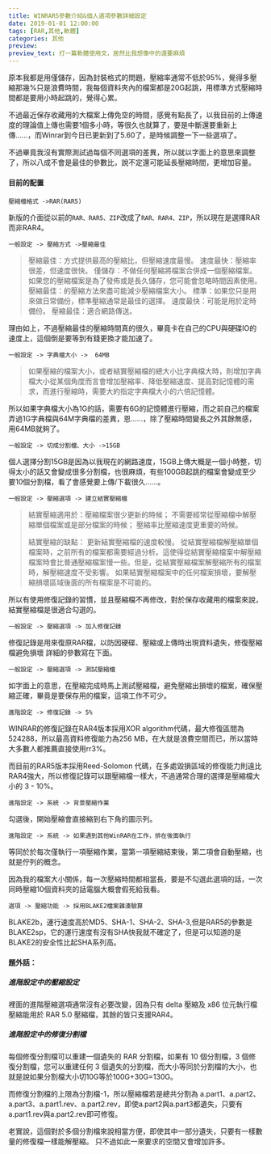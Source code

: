 ```yaml
---
title: WINRAR5參數介紹&個人選項參數詳細設定
date: 2019-01-01 12:00:00
tags: [RAR,其他,軟體]
categories: 其他
preview: 
preview_text: 打一篇軟體使用文，居然比我想像中的還要麻煩
---
```


原本我都是用僅儲存，因為封裝格式的問題，壓縮率通常不低於95%，覺得多壓縮那幾%只是浪費時間，我每個資料夾內的檔案都是20G起跳，用標準方式壓縮時間都是要用小時起跳的，覺得心累。

不過最近保存收藏用的大檔案上傳免空的時間，感覺有點長了，以我目前的上傳速度的理論值上傳也需要1個多小時，等很久也就算了，要是中斷還要重新上傳......，而Winrar到今日已更新到了5.60了，是時候調整一下一些選項了。

不過畢竟我沒有實際測試過每個不同選項的差異，所以就以字面上的意思來調整了，所以八成不會是最佳的參數比，說不定還可能延長壓縮時間，更增加容量。

#### 目前的配置

`壓縮檔格式 ->RAR(RAR5)`

新版的介面從以前的`RAR、RAR5、ZIP`改成了`RAR、RAR4、ZIP`，所以現在是選擇RAR而非RAR4。

`一般設定 -> 壓縮方式 ->壓縮最佳`

> 壓縮最佳：方式提供最高的壓縮比，但壓縮速度最慢。
> 速度最快：壓縮率很差，但速度很快。
> 僅儲存：不做任何壓縮將檔案合併成一個壓縮檔案。如果您的壓縮檔案是為了發佈或是長久儲存，您可能會忽略時間因素使用。
> 壓縮最佳：的壓縮方法來盡可能減少壓縮檔案大小。
> 標準：如果您只是用來做日常備份，標準壓縮通常是最佳的選擇。
> 速度最快：可能是用於定時備份。
> 壓縮最佳：適合網路傳送。

理由如上，不過壓縮最佳的壓縮時間真的很久，畢竟卡在自己的CPU與硬碟IO的速度上，這個倒是要等到有錢更換才能加速了。

`一般設定 -> 字典檔大小 ->  64MB`

> 如果壓縮的檔案大小，或者結實壓縮檔的總大小比字典檔大時，則增加字典檔大小從某個角度而言會增加壓縮率、降低壓縮速度、提高對記憶體的需求，而進行壓縮時，需要大約指定字典檔大小的六倍記憶體。

所以如果字典檔大小為1G的話，需要有6G的記憶體進行壓縮，而之前自己的檔案弄過1G字典檔與64M字典檔的差異，恩......，除了壓縮時間變長之外其餘無感，用64MB就夠了。

`一般設定 -> 切成分割檔、大小 ->15GB`

個人選擇分割15GB是因為以我現在的網路速度，15GB上傳大概是一個小時整，切得太小的話又會變成很多分割檔，也很麻煩，有些100GB起跳的檔案會變成至少要10個分割檔，看了會感覺要上傳/下載很久......。

`一般設定 -> 壓縮選項 -> 建立結實壓縮檔`

> 結實壓縮適用於：壓縮檔案很少更新的時候；
> 不需要經常從壓縮檔中解壓縮單個檔案或是部分檔案的時候；
> 壓縮率比壓縮速度更重要的時候。 
>
> 結實壓縮的缺點：
> 更新結實壓縮檔的速度較慢。
> 從結實壓縮檔解壓縮單個檔案時，之前所有的檔案都需要經過分析。這使得從結實壓縮檔案中解壓縮檔案時會比普通壓縮檔案慢一些。但是，從結實壓縮檔案解壓縮所有的檔案時，解壓縮速度不受影響。 
> 如果結實壓縮檔案中的任何檔案損壞，要解壓縮損壞區域後面的所有檔案是不可能的。

所以有使用修復記錄的習慣，並且壓縮檔不再修改，對於保存收藏用的檔案來說，結實壓縮檔是很適合勾選的。

`一般設定 -> 壓縮選項 -> 加入修復記錄`

修復記錄是用來復原RAR檔，以防因硬碟、壓縮或上傳時出現資料遺失，修復壓縮檔避免損壞
詳細的參數寫在下面。

`一般設定 -> 壓縮選項 -> 測試壓縮檔`

如字面上的意思，在壓縮完成時馬上測試壓縮檔，避免壓縮出損壞的檔案，確保壓縮正確，畢竟是要保存用的檔案，這項工作不可少。

`進階設定 -> 修復記錄 -> 5%`

WINRAR的修復記錄在RAR4版本採用XOR algorithm代碼，最大修復區間為 524288，所以最高資料修復能力為256 MB，在大就是浪費空間而已，所以當時大多數人都推薦直接使用rr3%。

而目前的RAR5版本採用Reed-Solomon 代碼，在多處毀損區域的修復能力則遠比 RAR4強大，所以修復記錄可以跟壓縮檔一樣大，不過通常合理的選擇是壓縮檔大小的 3 - 10%。

`進階設定 -> 系統 -> 背景壓縮作業`

勾選後，開始壓縮會直接縮到右下角的圖示列。

`進階設定 -> 系統 -> 如果遇到其他WinRAR在工作，排在後面執行`

等同於於每次僅執行一項壓縮作業，當第一項壓縮結束後，第二項會自動壓縮，也就是佇列的概念。

因為我的檔案大小關係，每一次壓縮時間都相當長，要是不勾選此選項的話，一次同時壓縮10個資料夾的話電腦大概會假死給我看。



`選項 -> 壓縮功能 -> 採用BLAKE2檔案雜湊驗算`

BLAKE2b，運行速度高於MD5、SHA-1、SHA-2、SHA-3,但是RAR5的參數是BLAKE2sp，它的運行速度有沒有SHA快我就不確定了，但是可以知道的是BLAKE2的安全性比起SHA系列高。



#### 題外話：

##### 進階設定中的壓縮設定

裡面的進階壓縮選項通常沒有必要改變，因為只有 delta 壓縮及 x86 位元執行檔壓縮能用於 RAR 5.0 壓縮檔，其餘的皆只支援RAR4。

##### 進階設定中的修復分割檔

每個修復分割檔可以重建一個遺失的 RAR 分割檔，如果有 10 個分割檔，3 個修復分割檔，您可以重建任何 3 個遺失的分割檔，而大小等同於分割檔的大小，也就是說如果分割檔大小切10G等於100G+30G=130G。

而修復分割檔的上限為分割檔-1，所以壓縮檔若是總共分割為
a.part1、a.part2、a.part3、a.part1.rev、a.part2.rev，即使a.part2與a.part3都遺失，只要有a.part1.rev與a.part2.rev即可修復。

老實說，這個對於多個分割檔來說相當方便，即使其中一部分遺失，只要有一樣數量的修復檔一樣能解壓縮。
只不過如此一來要求的空間又會增加許多。